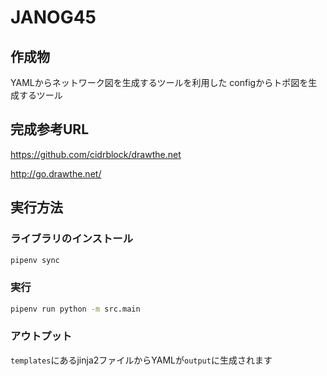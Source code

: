 # JANOG45

## 作成物

YAMLからネットワーク図を生成するツールを利用した
configからトポ図を生成するツール

## 完成参考URL

https://github.com/cidrblock/drawthe.net

http://go.drawthe.net/


## 実行方法

### ライブラリのインストール

```bash
pipenv sync
```

### 実行

```bash
pipenv run python -m src.main
```

### アウトプット

`templates`にあるjinja2ファイルからYAMLが`output`に生成されます
